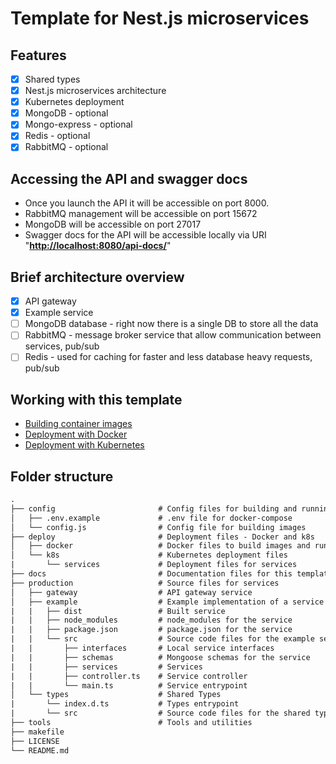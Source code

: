 # Template for Nest.js microservices

## Features

- [x] Shared types
- [x] Nest.js microservices architecture
- [x] Kubernetes deployment
- [x] MongoDB - optional
- [x] Mongo-express - optional
- [x] Redis - optional
- [x] RabbitMQ - optional

## Accessing the API and swagger docs

- Once you launch the API it will be accessible on port 8000.
- RabbitMQ management will be accessible on port 15672
- MongoDB will be accessible on port 27017
- Swagger docs for the API will be accessible locally via URI "**<http://localhost:8080/api-docs/>**"

## Brief architecture overview

- [x] API gateway
- [x] Example service
- [ ] MongoDB database - right now there is a single DB to store all the data
- [ ] RabbitMQ - message broker service that allow communication between services, pub/sub
- [ ] Redis - used for caching for faster and less database heavy requests, pub/sub

## Working with this template

- [Building container images](./docs/Building.md)
- [Deployment with Docker](./docs/Docker.md)
- [Deployment with Kubernetes](./docs/Kubernetes.md)

## Folder structure

```txt
.
├── config                       # Config files for building and running docker images
│   ├── .env.example             # .env file for docker-compose
│   └── config.js                # Config file for building images
├── deploy                       # Deployment files - Docker and k8s
│   ├── docker                   # Docker files to build images and run containers locally
│   └── k8s                      # Kubernetes deployment files
|       └── services             # Deployment files for services
├── docs                         # Documentation files for this template
├── production                   # Source files for services
│   ├── gateway                  # API gateway service
│   ├── example                  # Example implementation of a service
|   |   ├── dist                 # Built service
|   |   ├── node_modules         # node_modules for the service
|   |   ├── package.json         # package.json for the service
|   |   └── src                  # Source code files for the example service
|   |       ├── interfaces       # Local service interfaces
|   |       ├── schemas          # Mongoose schemas for the service
|   |       ├── services         # Services
|   |       ├── controller.ts    # Service controller
|   |       └── main.ts          # Service entrypoint
│   └── types                    # Shared Types
|       └── index.d.ts           # Types entrypoint
|       └── src                  # Source code files for the shared types
├── tools                        # Tools and utilities
├── makefile
├── LICENSE
└── README.md
```
